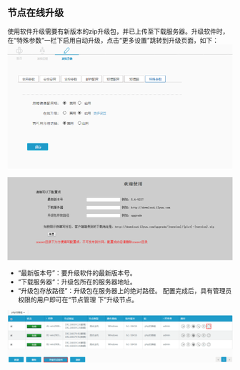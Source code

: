 ## 节点在线升级

使用软件升级需要有新版本的zip升级包，并已上传至下载服务器。升级软件时，在“特殊参数”一栏下启用自动升级，点击“更多设置”跳转到升级页面，如下：  
![](/assets/V6.118042605.png)

![](/assets/V6.121049.png)

* “最新版本号”：要升级软件的最新版本号。
* “下载服务器“：升级包所在的服务器地址。
* “升级包存放路径”：升级包在服务器上的绝对路径。
  配置完成后，具有管理员权限的用户即可在“节点管理 下”升级节点。

![](/assets/V6.121283.png)



